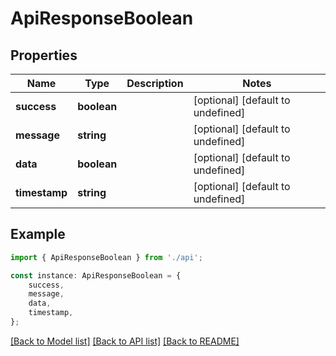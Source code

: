 # ApiResponseBoolean


## Properties

Name | Type | Description | Notes
------------ | ------------- | ------------- | -------------
**success** | **boolean** |  | [optional] [default to undefined]
**message** | **string** |  | [optional] [default to undefined]
**data** | **boolean** |  | [optional] [default to undefined]
**timestamp** | **string** |  | [optional] [default to undefined]

## Example

```typescript
import { ApiResponseBoolean } from './api';

const instance: ApiResponseBoolean = {
    success,
    message,
    data,
    timestamp,
};
```

[[Back to Model list]](../README.md#documentation-for-models) [[Back to API list]](../README.md#documentation-for-api-endpoints) [[Back to README]](../README.md)
